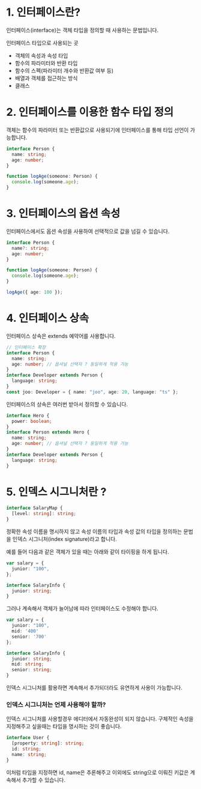 # 1. 인터페이스란?

인터페이스(interface)는 객체 타입을 정의할 때 사용하는 문법입니다.

인터페이스 타입으로 사용되는 곳

- 객체의 속성과 속성 타입
- 함수의 파라미터와 반환 타입
- 함수의 스펙(파라미터 개수와 반환값 여부 등)
- 배열과 객체를 접근하는 방식
- 클래스

# 2. 인터페이스를 이용한 함수 타입 정의

객체는 함수의 파라미터 또는 반환값으로 사용되기에 인터페이스를 통해 타입 선언이 가능합니다.

```typescript
interface Person {
  name: string;
  age: number;
}

function logAge(someone: Person) {
  console.log(someone.age);
}
```

# 3. 인터페이스의 옵션 속성

인터페이스에서도 옵션 속성을 사용하여 선택적으로 값을 넘길 수 있습니다.

```typescript
interface Person {
  name?: string;
  age: number;
}

function logAge(someone: Person) {
  console.log(someone.age);
}

logAge({ age: 100 });
```

# 4. 인터페이스 상속

인터페이스 상속은 extends 예약어를 사용합니다.

```typescript
// 인터페이스 확장
interface Person {
  name: string;
  age: number; // 옵셔널 선택자 ? 동일하게 적용 가능
}
interface Developer extends Person {
  language: string;
}
const joo: Developer = { name: "joo", age: 20, language: "ts" };
```

인터페이스의 상속은 여러번 받아서 정의할 수 있습니다.

```typescript
interface Hero {
  power: boolean;
}
interface Person extends Hero {
  name: string;
  age: number; // 옵셔널 선택자 ? 동일하게 적용 가능
}
interface Developer extends Person {
  language: string;
}
```

# 5. 인덱스 시그니처란 ?

```typescript
interface SalaryMap {
  [level: string]: string;
}
```

정확한 속성 이름을 명시하지 않고 속성 이름의 타입과 속성 값의 타입을 정의하는 문법을 인덱스 시그니처(index signature)라고 합니다.

예를 들어 다음과 같은 객체가 있을 때는 아래와 같이 타이핑을 하게 됩니다.

```typescript
var salary = {
  junior: "100",
};

interface SalaryInfo {
  junior: string;
}
```

그러나 계속해서 객체가 늘어남에 따라 인터페이스도 수정해야 합니다.

```typescript
var salary = {
  junior: "100",
  mid: '400'
  senior: '700'
};

interface SalaryInfo {
  junior: string;
  mid: string;
  senior: string;
}
```

인덱스 시그니처를 활용하면 계속해서 추가되더라도 유연하게 사용이 가능합니다.

### 인덱스 시그니처는 언제 사용해야 할까?

인덱스 시그니처를 사용할경우 에디터에서 자동완성이 되지 않습니다.
구체적인 속성을 지정해주고 싶을때는 타입을 명시하는 것이 좋습니다.

```typescript
interface User {
  [property: string]: string;
  id: string;
  name: string;
}
```

이처럼 타입을 지정하면 id, name은 추론해주고 이외에도 string으로 이뤄진 키값은 계속해서 추가할 수 있습니다.
